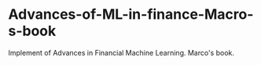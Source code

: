 # Advances-of-ML-in-finance-Macro-s-book
Implement of Advances in Financial Machine Learning. Marco's book.
